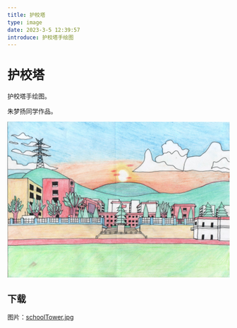 ```yaml
---
title: 护校塔
type: image
date: 2023-3-5 12:39:57
introduce: 护校塔手绘图
---
```


# 护校塔

护校塔手绘图。

朱梦扬同学作品。

![护校塔](./schoolTower.jpg)

## 下载

图片：[schoolTower.jpg](schoolTower.jpg)
